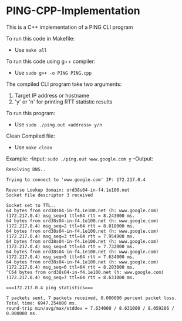 # PING-CPP-Implementation
This is a C++ implementation of a PING CLI program

To run this code in Makefile:
- Use `make all`

To run this code using g++ compiler:
- Use `sudo g++ -o PING PING.cpp`

The compiled CLI program take two arguments:
1. Target IP address or hostname
2. 'y' or 'n' for printing RTT statistic results

To run this program:
- Use `sudo ./ping.out <address> y/n`

Clean Compiled file:
- Use `make clean`

Example:
-Input: `sudo ./ping.out www.google.com y`
-Output: 
```
Resolving DNS..

Trying to connect to 'www.google.com' IP: 172.217.0.4

Reverse Lookup domain: ord38s04-in-f4.1e100.net
Socket file descriptor 3 received

Socket set to TTL..
64 bytes from ord38s04-in-f4.1e100.net (h: www.google.com) (172.217.0.4) msg_seq=1 ttl=64 rtt = 8.243000 ms.
64 bytes from ord38s04-in-f4.1e100.net (h: www.google.com) (172.217.0.4) msg_seq=2 ttl=64 rtt = 8.018000 ms.
64 bytes from ord38s04-in-f4.1e100.net (h: www.google.com) (172.217.0.4) msg_seq=3 ttl=64 rtt = 7.954000 ms.
64 bytes from ord38s04-in-f4.1e100.net (h: www.google.com) (172.217.0.4) msg_seq=4 ttl=64 rtt = 7.732000 ms.
64 bytes from ord38s04-in-f4.1e100.net (h: www.google.com) (172.217.0.4) msg_seq=5 ttl=64 rtt = 7.634000 ms.
64 bytes from ord38s04-in-f4.1e100.net (h: www.google.com) (172.217.0.4) msg_seq=6 ttl=64 rtt = 8.203000 ms.
^C64 bytes from ord38s04-in-f4.1e100.net (h: www.google.com) (172.217.0.4) msg_seq=7 ttl=64 rtt = 8.631000 ms.

===172.217.0.4 ping statistics===

7 packets sent, 7 packets received, 0.000000 percent packet loss. Total time: 6947.254000 ms.
round-trip min/avg/max/stddev = 7.634000 / 8.631000 / 8.059286 / 0.000000 ms.
```
